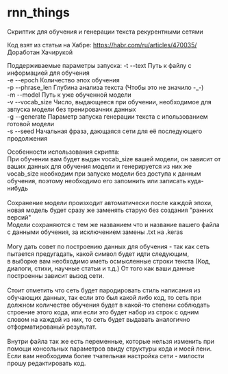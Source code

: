 # rnn_things
Скриптик для обучения и генерации текста рекурентными сетями

Код взят из статьи на Хабре: https://habr.com/ru/articles/470035/
Доработан Хачирукой 

Поддерживаемые параметры запуска:
-t --text          Путь к файлу с информацией для обучения <br>
-e --epoch         Количество эпох обучения <br>
-p --phrase_len    Глубина анализа текста (Чтобы это не значило -_-) <br>
-m --model         Путь к уже обученной модели <br>
-v --vocab_size    Число, выдающееся при обучении, необходимое для звпуска модели без тренировачних данных <br>
-g --generate      Параметр запуска генерации текста с ипользованием готовой модели <br>
-s --seed          Начальная фраза, дающаяся сети для её последующего продолжения <br>

Особенности использования скрипта: <br>
При обучении вам будет выдан vocab_size вашей модели, он зависит от ваших данных для обучения модели и генерируется из них же <br>
vocab_size необходим при запуске модели без доступа к данным обучения, поэтому необходимо его запомнить или записать куда-нибудь <br>
<br>
Сохранение модели произходит автоматически после каждой эпохи, новая модель будет сразу же заменять старую без создания "ранних версий" <br>
Модели сохраняются с тем же названием что и название вашего файла с данными обучения, за исключением замены .txt на .keras <br>
<br>
Могу дать совет по построению данных для обучения - так как сеть пытается предугадать, какой символ будет идти следующим, <br>
в выборке вам необходимо иметь осмысленные строки текста (Код, диалоги, стихи, научные статьи и т.д.) От того как ваши данные <br>
построенны зависит вызод сети. <br>
<br> 
Стоит отметить что сеть будет пародировать стиль написания из обучающих данных, так если это был какой либо код, то сеть при <br>
должном количестве обучения будет в какой-то степени соблюдать строение этого кода, или если это будет набор из строк с одним <br>
словом на каждой из них, то сеть будет выдавать аналогично отформатированый результат. <br>
<br>
Внутри файла так же есть переменные, которые нельзя изменить при помощи консольных параметров ввиду структуры кода и моей лени. <br>
Если вам необходима более тчательная настройка сети - милости прошу редактировать код. <br>
